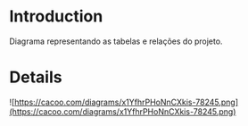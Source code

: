 # Introduction #
Diagrama representando as tabelas e relações do projeto.

# Details #

![https://cacoo.com/diagrams/x1YfhrPHoNnCXkis-78245.png](https://cacoo.com/diagrams/x1YfhrPHoNnCXkis-78245.png)